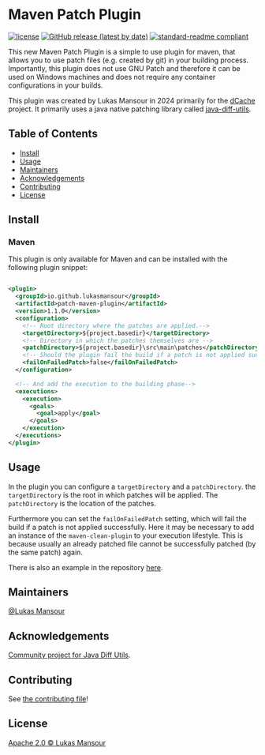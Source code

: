 # Maven Patch Plugin

[![license](https://img.shields.io/github/license/LukasMansour/patch-maven-plugin.svg?style=for-the-badge)](../LICENSE)
[![GitHub release (latest by date)](https://img.shields.io/github/v/release/LukasMansour/patch-maven-plugin?style=for-the-badge)](https://github.com/LukasMansour/patch-maven-plugin/releases)
[![standard-readme compliant](https://img.shields.io/badge/readme%20style-standard-brightgreen.svg?style=for-the-badge)](https://github.com/RichardLitt/standard-readme)

This new Maven Patch Plugin is a simple to use plugin for maven, that allows you to use patch files
(e.g. created by git) in your building process. Importantly, this plugin does not use GNU Patch and
therefore it can be used on Windows machines and does not require any container configurations in
your builds.

This plugin was created by Lukas Mansour in 2024 primarily for
the [dCache](https://github.com/dCache/dcache) project. It primarily uses a java native patching
library called [java-diff-utils](https://github.com/java-diff-utils/java-diff-utils).

## Table of Contents

- [Install](#install)
- [Usage](#usage)
- [Maintainers](#maintainers)
- [Acknowledgements](#acknowledgements)
- [Contributing](#contributing)
- [License](#license)

## Install

### Maven

This plugin is only available for Maven and can be installed with the following plugin snippet:

```xml

<plugin>
  <groupId>io.github.lukasmansour</groupId>
  <artifactId>patch-maven-plugin</artifactId>
  <version>1.1.0</version>
  <configuration>
    <!-- Root directory where the patches are applied.-->
    <targetDirectory>${project.basedir}</targetDirectory>
    <!-- Directory in which the patches themselves are -->
    <patchDirectory>${project.basedir}\src\main\patches</patchDirectory>
    <!-- Should the plugin fail the build if a patch is not applied successfully? -->
    <failOnFailedPatch>false</failOnFailedPatch>
  </configuration>

  <!-- And add the execution to the building phase-->
  <executions>
    <execution>
      <goals>
        <goal>apply</goal>
      </goals>
    </execution>
  </executions>
</plugin>
```

## Usage

In the plugin you can configure a ```targetDirectory``` and a ```patchDirectory```.
the ```targetDirectory``` is the root in which patches will be applied. The ```patchDirectory``` is
the location of the patches. 

Furthermore you can set the ```failOnFailedPatch``` setting, which will fail the build if a patch
is not applied successfully. Here it may be necessary to add an instance of the ```maven-clean-plugin```
to your execution lifestyle. This is because usually an already patched file cannot be successfully 
patched (by the same patch) again.

There is also an example in the repository [here](../test-project).

## Maintainers

[@Lukas Mansour](https://www.github.com/LukasMansour/)

## Acknowledgements

[Community project for Java Diff Utils](https://github.com/java-diff-utils/java-diff-utils).

## Contributing

See [the contributing file](CONTRIBUTING.md)!

## License

[Apache 2.0 © Lukas Mansour ](../LICENSE)